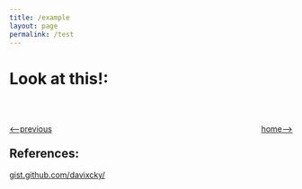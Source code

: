 ```yaml
---
title: /example
layout: page
permalink: /test
---
```


# Look at this!:

<h1></h1>
<div style="display: flex; justify-content: space-between; margin-bottom: -20px; margin-top: 50px">
<p><a href="http://simple-shell.me/fork"><--previous</a></p>
<p><a href="http://simple-shell.me/">home--></a></p>
</div>

## References:
[gist.github.com/davixcky/](https://gist.github.com/davixcky/b5d96cb6aff258314439dab9881b5c32)
